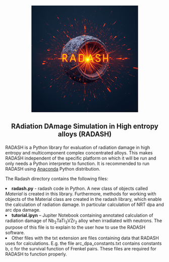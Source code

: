 
<p align="center">
<img src="radash-logo.png" alt="" /></td>
</p>  
<h2>
<p align="center">
RAdiation DAmage Simulation in High entropy alloys (RADASH) 
</p>
  </h2>

<p>
RADASH is a Python library for evaluation of radiation damage in high entropy and multicomponent complex concentrated alloys.
This makes RADASH independent of the specific platform on which it will be run and only needs a Python interpreter to function.
It is recommended to run RADASH using <a href="https://anaconda.org/" target="_blank">Anaconda</a> Python distribution.
</p>

<p>
The Radash directory  contains the following files:
<li><b>radash.py</b> - radash code in Python. A new class of objects called <i> Material </i> is created in this library. 
Furthermore, methods for working with objects of the Material class are created in the radash library, which enable the calculation of radiation damage. In particular calculation of NRT dpa and arc dpa damage. 
</li>
<li><b>tutorial.ipyn</b> – Jupiter Notebook containing annotated calculation of radiation damage of Nb<sub>2</sub>TaTi<sub>3</sub>VZr<sub>2</sub> alloy when irradiated with neutrons. The purpose of this file is to explain to the user how to use the RADASH software.</li>
<li>Other files with the txt extension are files containing data that RADASH uses for calculations. E.g. the file arc_dpa_constants.txt contains constants b, c for the survival function of Frenkel pairs. These files are required for RADASH to function properly.</li>
</p>
